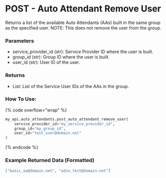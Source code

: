 # POST - Auto Attendant Remove User

Returns a list of the available Auto Attendants (AAs) built in the same group as the specified user. NOTE: This does not remove the user from the group.

### Parameters&#x20;

* service_provider_id (str): Service Provider ID where the user is built. 
* group_id (str): Group ID where the user is built. 
* user_id (str): User ID of the user.

### Returns

* List: List of the Service User IDs of the AAs in the group.

### How To Use:

{% code overflow="wrap" %}
```python
my_api.auto_attendants.post_auto_attendant_remove_user(
    service_provider_id="my_service_provider_id",
    group_id="my_group_id", 
    user_id="test_user@domain.net"
)
```
{% endcode %}

### Example Returned Data (Formatted)
```json
["basic_aa@domain.net", "odin_test@domain.net"]


```
